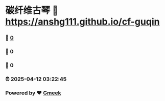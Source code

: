 # 碳纤维古琴 :link: https://anshg111.github.io/cf-guqin 
### :page_facing_up: [0](https://anshg111.github.io/cf-guqin/tag.html) 
### :speech_balloon: 0 
### :hibiscus: 0 
### :alarm_clock: 2025-04-12 03:22:45 
### Powered by :heart: [Gmeek](https://github.com/Meekdai/Gmeek)

